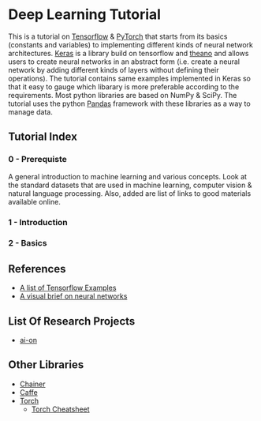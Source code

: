 # Deep Learning Tutorial
This is a tutorial on [Tensorflow](https://www.tensorflow.org/) & [PyTorch](http://pytorch.org/) that starts from its basics (constants and variables) to implementing different kinds of neural network architectures. [Keras](https://keras.io/) is a library build on tensorflow and [theano](http://deeplearning.net/software/theano/) and allows users to create neural networks in an abstract form (i.e. create a neural network by adding different kinds of layers without defining their operations). The tutorial contains same examples implemented in Keras so that it easy to gauge which libarary is more preferable according to the requirements. Most python libraries are based on NumPy & SciPy. The tutorial uses the python [Pandas](http://pandas.pydata.org/) framework with these libraries as a way to manage data.

## Tutorial Index
### 0 - Prerequiste
A general introduction to machine learning and various concepts. Look at the standard datasets that are used in machine learning, computer vision & natural language processing. Also, added are list of links to good materials available online.
### 1 - Introduction
### 2 - Basics

## References
- [A list of Tensorflow Examples](https://github.com/aymericdamien/TensorFlow-Examples)
- [A visual brief on neural networks](http://www.asimovinstitute.org/neural-network-zoo/?utm_source=mybridge&utm_medium=blog&utm_campaign=read_more)

## List Of Research Projects
- [ai-on](http://ai-on.org/projects/)

## Other Libraries
- [Chainer](https://chainer.org/)
- [Caffe](http://caffe.berkeleyvision.org/)
- [Torch](http://torch.ch/)
  - [Torch Cheatsheet](https://github.com/torch/torch7/wiki/Cheatsheet)

